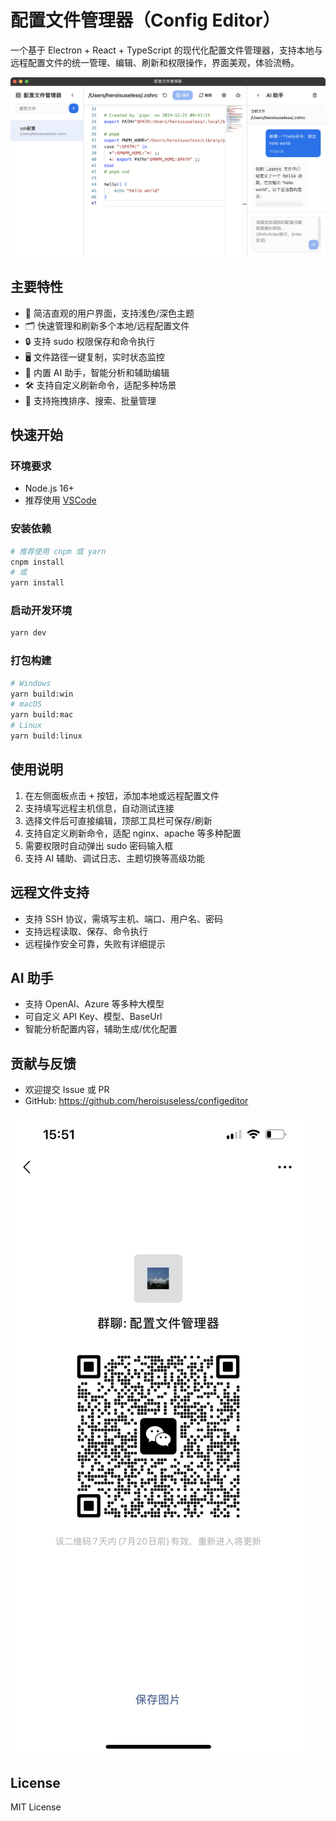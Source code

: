 # 配置文件管理器（Config Editor）

一个基于 Electron + React + TypeScript 的现代化配置文件管理器，支持本地与远程配置文件的统一管理、编辑、刷新和权限操作，界面美观，体验流畅。

![screenshot](./resources/screenshot.png)

## 主要特性

- 🌈 简洁直观的用户界面，支持浅色/深色主题
- 🗂️ 快速管理和刷新多个本地/远程配置文件
- 🔒 支持 sudo 权限保存和命令执行
- 🖥️ 文件路径一键复制，实时状态监控
- 🤖 内置 AI 助手，智能分析和辅助编辑
- 🛠️ 支持自定义刷新命令，适配多种场景
- 🧩 支持拖拽排序、搜索、批量管理

## 快速开始

### 环境要求
- Node.js 16+
- 推荐使用 [VSCode](https://code.visualstudio.com/)

### 安装依赖

```bash
# 推荐使用 cnpm 或 yarn
cnpm install
# 或
yarn install
```

### 启动开发环境

```bash
yarn dev
```

### 打包构建

```bash
# Windows
yarn build:win
# macOS
yarn build:mac
# Linux
yarn build:linux
```

## 使用说明

1. 在左侧面板点击 <kbd>+</kbd> 按钮，添加本地或远程配置文件
2. 支持填写远程主机信息，自动测试连接
3. 选择文件后可直接编辑，顶部工具栏可保存/刷新
4. 支持自定义刷新命令，适配 nginx、apache 等多种配置
5. 需要权限时自动弹出 sudo 密码输入框
6. 支持 AI 辅助、调试日志、主题切换等高级功能

## 远程文件支持
- 支持 SSH 协议，需填写主机、端口、用户名、密码
- 支持远程读取、保存、命令执行
- 远程操作安全可靠，失败有详细提示

## AI 助手
- 支持 OpenAI、Azure 等多种大模型
- 可自定义 API Key、模型、BaseUrl
- 智能分析配置内容，辅助生成/优化配置

## 贡献与反馈

- 欢迎提交 Issue 或 PR
- GitHub: https://github.com/heroisuseless/configeditor

![weichat](./resources/Wechat.jpg)

## License

MIT License
